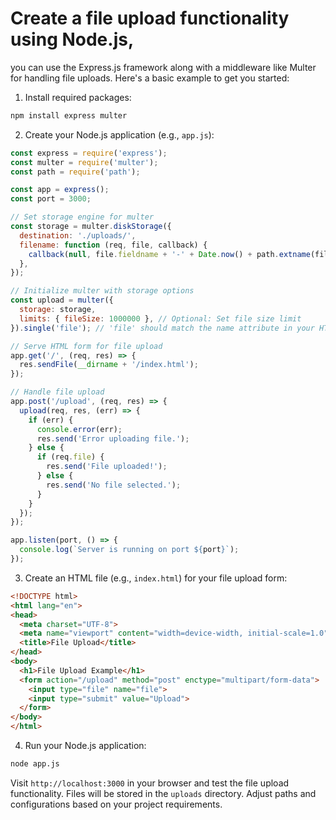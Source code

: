 # Create a file upload functionality using Node.js, 
you can use the Express.js framework along with a middleware like Multer for handling file uploads. Here's a basic example to get you started:

1. Install required packages:

```bash
npm install express multer
```

2. Create your Node.js application (e.g., `app.js`):

```javascript
const express = require('express');
const multer = require('multer');
const path = require('path');

const app = express();
const port = 3000;

// Set storage engine for multer
const storage = multer.diskStorage({
  destination: './uploads/',
  filename: function (req, file, callback) {
    callback(null, file.fieldname + '-' + Date.now() + path.extname(file.originalname));
  },
});

// Initialize multer with storage options
const upload = multer({
  storage: storage,
  limits: { fileSize: 1000000 }, // Optional: Set file size limit
}).single('file'); // 'file' should match the name attribute in your HTML form

// Serve HTML form for file upload
app.get('/', (req, res) => {
  res.sendFile(__dirname + '/index.html');
});

// Handle file upload
app.post('/upload', (req, res) => {
  upload(req, res, (err) => {
    if (err) {
      console.error(err);
      res.send('Error uploading file.');
    } else {
      if (req.file) {
        res.send('File uploaded!');
      } else {
        res.send('No file selected.');
      }
    }
  });
});

app.listen(port, () => {
  console.log(`Server is running on port ${port}`);
});
```

3. Create an HTML file (e.g., `index.html`) for your file upload form:

```html
<!DOCTYPE html>
<html lang="en">
<head>
  <meta charset="UTF-8">
  <meta name="viewport" content="width=device-width, initial-scale=1.0">
  <title>File Upload</title>
</head>
<body>
  <h1>File Upload Example</h1>
  <form action="/upload" method="post" enctype="multipart/form-data">
    <input type="file" name="file">
    <input type="submit" value="Upload">
  </form>
</body>
</html>
```

4. Run your Node.js application:

```bash
node app.js
```

Visit `http://localhost:3000` in your browser and test the file upload functionality. Files will be stored in the `uploads` directory. Adjust paths and configurations based on your project requirements.